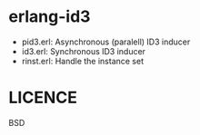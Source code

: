 erlang-id3
==========

* pid3.erl: Asynchronous (paralell) ID3 inducer
* id3.erl: Synchronous ID3 inducer
* rinst.erl: Handle the instance set


LICENCE
=======
BSD